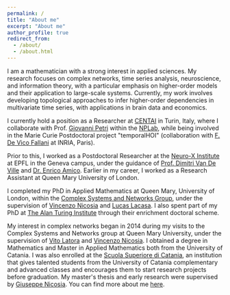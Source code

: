 ```yaml
---
permalink: /
title: "About me"
excerpt: "About me"
author_profile: true
redirect_from: 
  - /about/
  - /about.html
---
```

I am a mathematician with a strong interest in applied sciences. My research focuses on complex networks, time series analysis, neuroscience, and information theory, with a particular emphasis on higher-order models and their application to large-scale systems. Currently, my work involves developing topological approaches to infer higher-order dependencies in multivariate time series, with applications in brain data and economics.

I currently hold a position as a Researcher at [CENTAI](https://centai.eu/home) in Turin, Italy, where I collaborate with Prof. [Giovanni Petri](https://lordgrilo.github.io/) within the [NPLab](https://nplresearch.github.io/), while being involved in the Marie Curie Postdoctoral project "temporalHOI" (collaboration with [F. De Vico Fallani](https://sites.google.com/site/devicofallanifabrizio/) at INRIA, Paris).

Prior to this, I worked as a Postdoctoral Researcher at the [Neuro-X Institute](https://neuro-x.epfl.ch/en/) at EPFL in the Geneva campus, under the guidance of [Prof. Dimitri Van De Ville](https://miplab.epfl.ch/index.php) and [Dr. Enrico Amico](https://amicolab.org/). Earlier in my career, I worked as a Research Assistant at Queen Mary University of London.

I completed my PhD in Applied Mathematics at Queen Mary, University of London, within the [Complex Systems and Networks Group](https://www.qmul.ac.uk/maths/research/complex-systems-and-networks-group/), under the supervision of [Vincenzo Nicosia](https://webspace.maths.qmul.ac.uk/v.nicosia/) and [Lucas Lacasa](https://sites.google.com/view/lucaslacasa/). I also spent part of my PhD at [The Alan Turing Institute](https://www.turing.ac.uk/) through their enrichment doctoral scheme.

My interest in complex networks began in 2014 during my visits to the Complex Systems and Networks group at Queen Mary University, under the supervision of [Vito Latora](http://www.maths.qmul.ac.uk/~latora/) and [Vincenzo Nicosia](https://webspace.maths.qmul.ac.uk/v.nicosia/). I obtained a degree in Mathematics and Master in Applied Mathematics both from the University of Catania. I was also enrolled at the [Scuola Superiore di Catania](https://ssc.unict.it/), an institution that gives talented students from the University of Catania complementary and advanced classes and encourages them to start research projects before graduation. My master's thesis and early research were supervised by [Giuseppe Nicosia](https://scholar.google.co.uk/citations?user=5FilzyUAAAAJ&hl=en).  You can find more about me [here](cv).

<!-- 
A data-driven personal website
======
Like many other Jekyll-based GitHub Pages templates, academicpages makes you separate the website's content from its form. The content & metadata of your website are in structured markdown files, while various other files constitute the theme, specifying how to transform that content & metadata into HTML pages. You keep these various markdown (.md), YAML (.yml), HTML, and CSS files in a public GitHub repository. Each time you commit and push an update to the repository, the [GitHub pages](https://pages.github.com/) service creates static HTML pages based on these files, which are hosted on GitHub's servers free of charge.

Many of the features of dynamic content management systems (like Wordpress) can be achieved in this fashion, using a fraction of the computational resources and with far less vulnerability to hacking and DDoSing. You can also modify the theme to your heart's content without touching the content of your site. If you get to a point where you've broken something in Jekyll/HTML/CSS beyond repair, your markdown files describing your talks, publications, etc. are safe. You can rollback the changes or even delete the repository and start over -- just be sure to save the markdown files! Finally, you can also write scripts that process the structured data on the site, such as [this one](https://github.com/academicpages/academicpages.github.io/blob/master/talkmap.ipynb) that analyzes metadata in pages about talks to display [a map of every location you've given a talk](https://academicpages.github.io/talkmap.html).

Getting started
======
1. Register a GitHub account if you don't have one and confirm your e-mail (required!)
1. Fork [this repository](https://github.com/academicpages/academicpages.github.io) by clicking the "fork" button in the top right. 
1. Go to the repository's settings (rightmost item in the tabs that start with "Code", should be below "Unwatch"). Rename the repository "[your GitHub username].github.io", which will also be your website's URL.
1. Set site-wide configuration and create content & metadata (see below -- also see [this set of diffs](http://archive.is/3TPas) showing what files were changed to set up [an example site](https://getorg-testacct.github.io) for a user with the username "getorg-testacct")
1. Upload any files (like PDFs, .zip files, etc.) to the files/ directory. They will appear at https://[your GitHub username].github.io/files/example.pdf.  
1. Check status by going to the repository settings, in the "GitHub pages" section

Site-wide configuration
------
The main configuration file for the site is in the base directory in [_config.yml](https://github.com/academicpages/academicpages.github.io/blob/master/_config.yml), which defines the content in the sidebars and other site-wide features. You will need to replace the default variables with ones about yourself and your site's github repository. The configuration file for the top menu is in [_data/navigation.yml](https://github.com/academicpages/academicpages.github.io/blob/master/_data/navigation.yml). For example, if you don't have a portfolio or blog posts, you can remove those items from that navigation.yml file to remove them from the header. 

Create content & metadata
------
For site content, there is one markdown file for each type of content, which are stored in directories like _publications, _talks, _posts, _teaching, or _pages. For example, each talk is a markdown file in the [_talks directory](https://github.com/academicpages/academicpages.github.io/tree/master/_talks). At the top of each markdown file is structured data in YAML about the talk, which the theme will parse to do lots of cool stuff. The same structured data about a talk is used to generate the list of talks on the [Talks page](https://academicpages.github.io/talks), each [individual page](https://academicpages.github.io/talks/2012-03-01-talk-1) for specific talks, the talks section for the [CV page](https://academicpages.github.io/cv), and the [map of places you've given a talk](https://academicpages.github.io/talkmap.html) (if you run this [python file](https://github.com/academicpages/academicpages.github.io/blob/master/talkmap.py) or [Jupyter notebook](https://github.com/academicpages/academicpages.github.io/blob/master/talkmap.ipynb), which creates the HTML for the map based on the contents of the _talks directory).

**Markdown generator**

I have also created [a set of Jupyter notebooks](https://github.com/academicpages/academicpages.github.io/tree/master/markdown_generator
) that converts a CSV containing structured data about talks or presentations into individual markdown files that will be properly formatted for the academicpages template. The sample CSVs in that directory are the ones I used to create my own personal website at stuartgeiger.com. My usual workflow is that I keep a spreadsheet of my publications and talks, then run the code in these notebooks to generate the markdown files, then commit and push them to the GitHub repository.

How to edit your site's GitHub repository
------
Many people use a git client to create files on their local computer and then push them to GitHub's servers. If you are not familiar with git, you can directly edit these configuration and markdown files directly in the github.com interface. Navigate to a file (like [this one](https://github.com/academicpages/academicpages.github.io/blob/master/_talks/2012-03-01-talk-1.md) and click the pencil icon in the top right of the content preview (to the right of the "Raw | Blame | History" buttons). You can delete a file by clicking the trashcan icon to the right of the pencil icon. You can also create new files or upload files by navigating to a directory and clicking the "Create new file" or "Upload files" buttons. 

Example: editing a markdown file for a talk
![Editing a markdown file for a talk](/images/editing-talk.png)

For more info
------
More info about configuring academicpages can be found in [the guide](https://academicpages.github.io/markdown/). The [guides for the Minimal Mistakes theme](https://mmistakes.github.io/minimal-mistakes/docs/configuration/) (which this theme was forked from) might also be helpful.
 -->